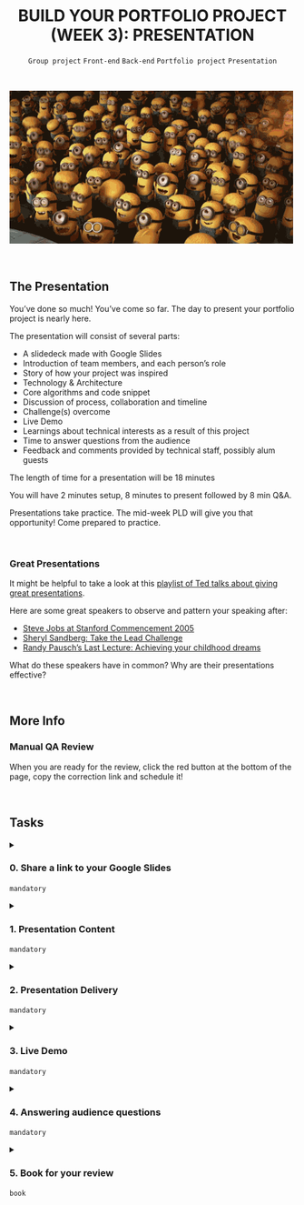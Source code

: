 <h1 align="center"><b>BUILD YOUR PORTFOLIO PROJECT (WEEK 3): PRESENTATION</b></h1>
<div align="center"><code>Group project</code> <code>Front-end</code> <code>Back-end</code> <code>Portfolio project</code> <code>Presentation</code></div>

<br><div align=""><img src="https://github.com/codenvibes/alx-portfolio_project/blob/master/build%20your%20portfolio%20project%20(week%203)%3A%20presentation/images/6b2dc7c5f3fbe330d393.gif"></div>

<br>

## The Presentation
You’ve done so much! You’ve come so far. The day to present your portfolio project is nearly here.

The presentation will consist of several parts:

- A slidedeck made with Google Slides
- Introduction of team members, and each person’s role
- Story of how your project was inspired
- Technology & Architecture
- Core algorithms and code snippet
- Discussion of process, collaboration and timeline
- Challenge(s) overcome
- Live Demo
- Learnings about technical interests as a result of this project
- Time to answer questions from the audience
- Feedback and comments provided by technical staff, possibly alum guests

The length of time for a presentation will be 18 minutes

You will have 2 minutes setup, 8 minutes to present followed by 8 min Q&A.

Presentations take practice. The mid-week PLD will give you that opportunity! Come prepared to practice.

<br>

### Great Presentations
It might be helpful to take a look at this [playlist of Ted talks about giving great presentations](https://www.ted.com/playlists/574/how_to_make_a_great_presentation).

Here are some great speakers to observe and pattern your speaking after:

- [Steve Jobs at Stanford Commencement 2005](https://www.youtube.com/watch?v=1i9kcBHX2Nw)
- [Sheryl Sandberg: Take the Lead Challenge](https://www.youtube.com/watch?v=_U-CRqK8M1c)
- [Randy Pausch’s Last Lecture: Achieving your childhood dreams](https://www.youtube.com/watch?v=ji5_MqicxSo)

What do these speakers have in common? Why are their presentations effective?


<!-- <br>
<hr>
<h3><a href=>Notes</a></h3>
<hr> -->


<br>

## More Info
### Manual QA Review
When you are ready for the review, click the red button at the bottom of the page, copy the correction link and schedule it!

<br>

## Tasks
<details>
<summary>

### 0. Share a link to your Google Slides
`mandatory`

</summary>


</details>

<details>
<summary>

### 1. Presentation Content
`mandatory`

</summary>

The presentation covers:

- Introduction of team members, and each person’s role (1pt)
- Story of how your project was inspired (1pt)
- Technology & Architecture (5pt)
- Core algorithms and code snippet (5pt)
- Discussion of process, collaboration and timeline (2pt)
- Challenge(s) overcome (5pt)
- Learnings about technical interests as a result of this project (1 pt)

</details>

<details>
<summary>

### 2. Presentation Delivery
`mandatory`

</summary>

Whether you are presenting onsite or remotely, here are the things we look for when you are presenting.

Please note, if you are presenting remotely, you will need to have your webcam on while your group is presenting.

- Were the Presenters audible?
- Did the Presenters speak clearly and at an understandable pace?
- Were there minimal filler words, like “Uhm”, “uhh”, “like”?
- Were the Presenters well-positioned on stage/in the camera’s view?
- Did the Presenters’ postures demonstrate confidence?
- Were the Presenters dressed professionally?
- Did the presentation utilize the time allotted? (it was not too long, or too short)
- Were the Presenters energetic?
- Did the Presenters engage the audience with a question?

</details>

<details>
<summary>

### 3. Live Demo
`mandatory`

</summary>

For teams who are working on web apps, a live demo means that the presentation must load the deployed website during the presentation and demonstrate at least one of the key features.

For teams who are not working on a web application, please prepare a video of the application being used. This includes the Maze project.

Not all parts of the application need to be demonstrated. As an example, if a project required uploading a file and waiting for 30m to process the data, it is enough to show that the file can be uploaded and that there is output generated from a previous run that is representative of the eventual output.

Scoring will be as follows: 5/5 points for a functional, engaging demo 3/5 points for a simple demo 0/5 points for a demo that meets unworkable errors or failures

</details>

<details>
<summary>

### 4. Answering audience questions
`mandatory`

</summary>

This is a great list of guidelines for how to answer questions during a presentation: [Witt.com](http://wittcom.com/how-to-handle-questions-and-answers-qa-made-simple/)

If the Presenters receive questions from the audience, they are answered in a satisfactory way, or there is an offer to followup with an answer.

</details>

<details>
<summary>

### 5. Book for your review
`book`

</summary>

Now that you have completed your portfolio project, kindly book an appointment [here](https://jasper.alx-tools.com/portfolio-project-review?c=18&p=573)

</details>

